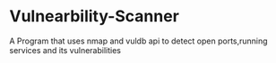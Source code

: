 # Vulnearbility-Scanner
A Program  that uses nmap and vuldb api to detect open ports,running services and its vulnerabilities
